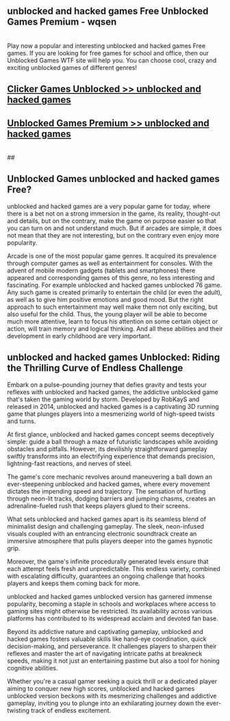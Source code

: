 ## unblocked and hacked games Free Unblocked Games Premium - wqsen <br>
<br>
Play now a popular and interesting unblocked and hacked games Free games. If you are looking for free games for school and office, then our Unblocked Games WTF site will help you. You can choose cool, crazy and exciting unblocked games of different genres!


##  [Clicker Games Unblocked >> unblocked and hacked games](http://freeplayer.one?title=unblocked_and_hacked_games&ref=05)

##  [Unblocked Games Premium >> unblocked and hacked games](http://freeplayer.one?title=unblocked_and_hacked_games&ref=05)
  <br>
  ##



## Unblocked Games unblocked and hacked games Free?

unblocked and hacked games are a very popular game for today, where there is a bet not on a strong immersion in the game, its reality, thought-out and details, but on the contrary, make the game on purpose easier so that you can turn on and not understand much. But if arcades are simple, it does not mean that they are not interesting, but on the contrary even enjoy more popularity.

Arcade is one of the most popular game genres. It acquired its prevalence through computer games as well as entertainment for consoles. With the advent of mobile modern gadgets (tablets and smartphones) there appeared and corresponding games of this genre, no less interesting and fascinating. For example unblocked and hacked games unblocked 76 game. Any such game is created primarily to entertain the child (or even the adult), as well as to give him positive emotions and good mood. But the right approach to such entertainment may well make them not only exciting, but also useful for the child. Thus, the young player will be able to become much more attentive, learn to focus his attention on some certain object or action, will train memory and logical thinking. And all these abilities and their development in early childhood are very important.

##  unblocked and hacked games Unblocked: Riding the Thrilling Curve of Endless Challenge

Embark on a pulse-pounding journey that defies gravity and tests your reflexes with unblocked and hacked games, the addictive unblocked game that's taken the gaming world by storm. Developed by RobKayS and released in 2014, unblocked and hacked games is a captivating 3D running game that plunges players into a mesmerizing world of high-speed twists and turns.

At first glance, unblocked and hacked games concept seems deceptively simple: guide a ball through a maze of futuristic landscapes while avoiding obstacles and pitfalls. However, its devilishly straightforward gameplay swiftly transforms into an electrifying experience that demands precision, lightning-fast reactions, and nerves of steel.

The game's core mechanic revolves around maneuvering a ball down an ever-steepening unblocked and hacked games, where every movement dictates the impending speed and trajectory. The sensation of hurtling through neon-lit tracks, dodging barriers and jumping chasms, creates an adrenaline-fueled rush that keeps players glued to their screens.

What sets unblocked and hacked games apart is its seamless blend of minimalist design and challenging gameplay. The sleek, neon-infused visuals coupled with an entrancing electronic soundtrack create an immersive atmosphere that pulls players deeper into the games hypnotic grip.

Moreover, the game's infinite procedurally generated levels ensure that each attempt feels fresh and unpredictable. This endless variety, combined with escalating difficulty, guarantees an ongoing challenge that hooks players and keeps them coming back for more.

unblocked and hacked games unblocked version has garnered immense popularity, becoming a staple in schools and workplaces where access to gaming sites might otherwise be restricted. Its availability across various platforms has contributed to its widespread acclaim and devoted fan base.

Beyond its addictive nature and captivating gameplay, unblocked and hacked games fosters valuable skills like hand-eye coordination, quick decision-making, and perseverance. It challenges players to sharpen their reflexes and master the art of navigating intricate paths at breakneck speeds, making it not just an entertaining pastime but also a tool for honing cognitive abilities.

Whether you're a casual gamer seeking a quick thrill or a dedicated player aiming to conquer new high scores, unblocked and hacked games unblocked version beckons with its mesmerizing challenges and addictive gameplay, inviting you to plunge into an exhilarating journey down the ever-twisting track of endless excitement.